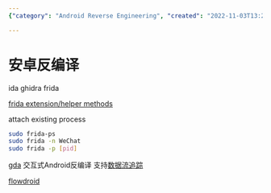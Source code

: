 ```yaml
---
{"category": "Android Reverse Engineering", "created": "2022-11-03T13:24:48+08:00", "date": "2022-11-03 13:24:48", "description": "This article provides a comprehensive guide on Android reverse engineering tools, specifically focusing on IDA, Ghidra, Frida, GDA, and Flowdroid. It explains how to use Frida to attach an existing process and demonstrates its usage with WeChat as an example.", "modified": "2022-11-03T13:39:26+08:00", "tags": ["android", "reverse engineering", "ida", "ghidra", "frida", "gda", "flowdroid"], "title": "Mastering Android Reverse Engineering Tools: Ida, Ghidra, Frida, Gda And Flowdroid"}

---
```


# 安卓反编译

ida ghidra frida

[frida extension/helper methods](https://github.com/iGio90/frida-java-ext)

attach existing process

```bash
sudo frida-ps
sudo frida -n WeChat
sudo frida -p [pid]

```

[gda](http://www.gda.wiki:9090/index.php) 交互式Android反编译 支持[数据流追踪](http://www.gda.wiki:9090/dataFlow.php)

[flowdroid](https://github.com/secure-software-engineering/FlowDroid)
